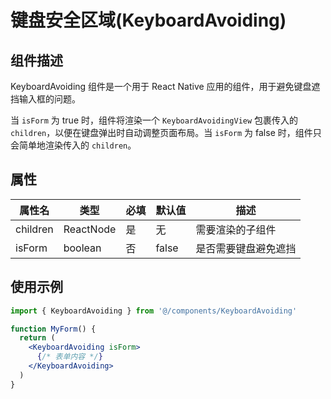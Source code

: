 # 键盘安全区域(KeyboardAvoiding)

## 组件描述

KeyboardAvoiding 组件是一个用于 React Native 应用的组件，用于避免键盘遮挡输入框的问题。

当 `isForm` 为 true 时，组件将渲染一个 `KeyboardAvoidingView` 包裹传入的 `children`，以便在键盘弹出时自动调整页面布局。当 `isForm` 为 false 时，组件只会简单地渲染传入的 `children`。

## 属性

| 属性名 | 类型 | 必填 | 默认值 | 描述 |
| --- | --- | --- | --- | --- |
| children | ReactNode | 是 | 无 | 需要渲染的子组件 |
| isForm | boolean | 否 | false | 是否需要键盘避免遮挡 |

## 使用示例

```jsx
import { KeyboardAvoiding } from '@/components/KeyboardAvoiding'

function MyForm() {
  return (
    <KeyboardAvoiding isForm>
      {/* 表单内容 */}
    </KeyboardAvoiding>
  )
}
```